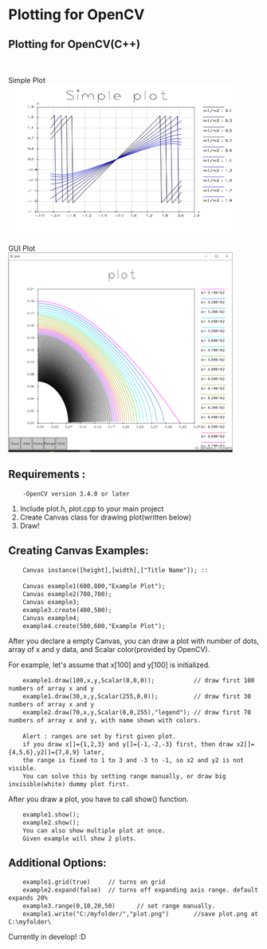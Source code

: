 # Plotting for OpenCV
## Plotting for OpenCV(C++)
</br></br>
Simple Plot  
<img src="/Example.png" width="450px" height="300px"></img></br>  
GUI Plot  
<img src="/22.PNG" width="450px" height="400px"></img></br>


## Requirements :
        -OpenCV version 3.4.0 or later


1. Include plot.h, plot.cpp to your main project
2. Create Canvas class for drawing plot(written below)
3. Draw!

## Creating Canvas Examples:

        Canvas instance([height],[width],["Title Name"]); ::
        
        Canvas example1(600,800,"Example Plot");
        Canvas example2(700,700);
        Canvas example3;
        example3.create(400,500);
        Canvas example4;
        example4.create(500,600,"Example Plot");
        
After you declare a empty Canvas, you can draw a plot with number of dots, array of x and y data, and Scalar color(provided by OpenCV).


For example, let's assume that x[100] and y[100] is initialized.

        example1.draw(100,x,y,Scalar(0,0,0));           // draw first 100 numbers of array x and y
        example1.draw(30,x,y,Scalar(255,0,0));          // draw first 30 numbers of array x and y
        example2.draw(70,x,y,Scalar(0,0,255),"legend"); // draw first 70 numbers of array x and y, with name shown with colors.
        
        Alert : ranges are set by first given plot.
        if you draw x[]={1,2,3} and y[]={-1,-2,-3} first, then draw x2[]={4,5,6},y2[]={7,8,9} later,
        the range is fixed to 1 to 3 and -3 to -1, so x2 and y2 is not visible.
        You can solve this by setting range manually, or draw big invisible(white) dummy plot first.
        
        
After you draw a plot, you have to call show() function.

        example1.show();
        example2.show();
        You can also show multiple plot at once.
        Given example will show 2 plots.
        
## Additional Options:

        example1.grid(true)     // turns on grid
        example2.expand(false)  // turns off expanding axis range. default expands 20%
        example3.range(0,10,20,50)      // set range manually.
        example1.write("C:/myfolder/","plot.png")       //save plot.png at C:\myfolder\
        
        


Currently in develop! :D
